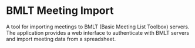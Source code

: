 # BMLT Meeting Import

A tool for importing meetings to BMLT (Basic Meeting List Toolbox) servers. The application
provides a web interface to authenticate with BMLT servers and import meeting data from a spreadsheet.

